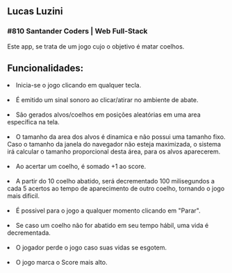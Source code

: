 <h2>Lucas Luzini</h2>
<h3>#810 Santander Coders | Web Full-Stack</h3>

Este app, se trata de um jogo cujo o objetivo é matar coelhos.

<h2>Funcionalidades:</h2>

<li>Inicia-se o jogo clicando em qualquer tecla.</li><br/>
<li>É emitido um sinal sonoro ao clicar/atirar no ambiente de abate.</li><br/>
<li>São gerados alvos/coelhos em posições aleatórias em uma area específica na tela.</li><br/>
<li>O tamanho da area dos alvos é dinamica e não possui uma tamanho fixo.
Caso o tamanho da janela do navegador não esteja maximizada, o sistema irá calcular o
tamanho proporcional desta área, para os alvos aparecerem.</li><br/>
<li>Ao acertar um coelho, é somado +1 ao score.</li><br/>
<li>A partir do 10 coelho abatido, será decrementado 100 milisegundos a cada 5 acertos ao tempo de aparecimento de outro coelho,
tornando o jogo mais dificil.</li><br/>
<li>É possivel para o jogo a qualquer momento clicando em "Parar".</li><br/>
<li>Se caso um coelho não for abatido em seu tempo hábil, uma vida é decrementada.</li><br/>
<li>O jogador perde o jogo caso suas vidas se esgotem.</li><br/>
<li>O jogo marca o Score mais alto.</li><br/>
